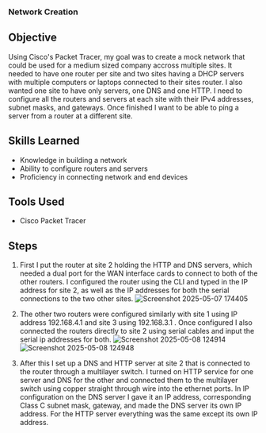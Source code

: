 ### Network Creation

## Objective
Using Cisco's Packet Tracer, my goal was to create a mock network that could be used for a medium sized company accross multiple sites. It needed to have one router per site and two sites having a DHCP servers with multiple computers or laptops connected to their sites router. I also wanted one site to have only servers, one DNS and one HTTP. I need to configure all the routers and servers at each site with their IPv4 addresses, subnet masks, and gateways. Once finished I want to be able to ping a server from a router at a different site. 

## Skills Learned
- Knowledge in building a network
- Ability to configure routers and servers
- Proficiency in connecting network and end devices

## Tools Used
- Cisco Packet Tracer

## Steps
1. First I put the router at site 2 holding the HTTP and DNS servers, which needed a dual port for the WAN interface cards to connect to both of the other routers. I configured the router using the CLI and typed in the IP address for site 2, as well as the IP addresses for both the serial connections to the two other sites.
![Screenshot 2025-05-07 174405](https://github.com/user-attachments/assets/cb9f61b1-af9e-4ed6-b2e3-062eee3294cc)

2. The other two routers were configured similarly with site 1 using IP address 192.168.4.1 and site 3 using 192.168.3.1 . Once configured I also connected the routers directly to site 2 using serial cables and input the serial ip addresses for both.
![Screenshot 2025-05-08 124914](https://github.com/user-attachments/assets/96a34f9b-0e78-429b-8c1a-49597e8b4df2)
![Screenshot 2025-05-08 124948](https://github.com/user-attachments/assets/b9b938db-c58c-488e-a4f0-63edf3ccbf11)

3. After this I set up a DNS and HTTP server at site 2 that is connected to the router through a multilayer switch. I turned on HTTP service for one server and DNS for the other and connected them to the multilayer switch using copper straight through wire into the ethernet ports. In IP configuration on the DNS server I gave it an IP address, corresponding Class C subnet mask, gateway, and made the DNS server its own IP address. For the HTTP server everything was the same except its own IP address.
